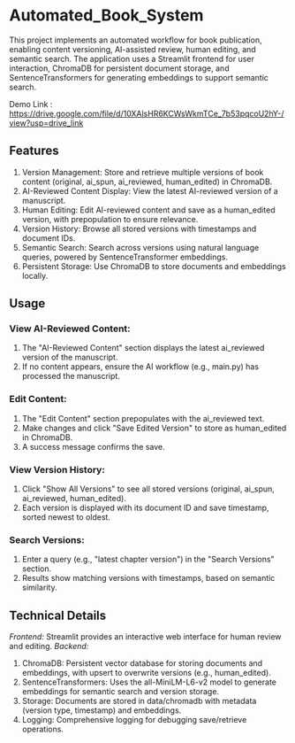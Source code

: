 # Automated_Book_System
This project implements an automated workflow for book publication, enabling content versioning, AI-assisted review, human editing, and semantic search. The application uses a Streamlit frontend for user interaction, ChromaDB for persistent document storage, and SentenceTransformers for generating embeddings to support semantic search.

Demo Link : https://drive.google.com/file/d/10XAlsHR6KCWsWkmTCe_7b53pqcoU2hY-/view?usp=drive_link

## Features
1. Version Management: Store and retrieve multiple versions of book content (original, ai_spun, ai_reviewed, human_edited) in ChromaDB.
2. AI-Reviewed Content Display: View the latest AI-reviewed version of a manuscript.
3. Human Editing: Edit AI-reviewed content and save as a human_edited version, with prepopulation to ensure relevance.
4. Version History: Browse all stored versions with timestamps and document IDs.
5. Semantic Search: Search across versions using natural language queries, powered by SentenceTransformer embeddings.
6. Persistent Storage: Use ChromaDB to store documents and embeddings locally.

## Usage
### View AI-Reviewed Content:
1. The "AI-Reviewed Content" section displays the latest ai_reviewed version of the manuscript.
2. If no content appears, ensure the AI workflow (e.g., main.py) has processed the manuscript.
### Edit Content:
1. The "Edit Content" section prepopulates with the ai_reviewed text.
2. Make changes and click "Save Edited Version" to store as human_edited in ChromaDB.
3. A success message confirms the save.
### View Version History:
1. Click "Show All Versions" to see all stored versions (original, ai_spun, ai_reviewed, human_edited).
2. Each version is displayed with its document ID and save timestamp, sorted newest to oldest.
### Search Versions:
1. Enter a query (e.g., "latest chapter version") in the "Search Versions" section.
2. Results show matching versions with timestamps, based on semantic similarity.
   
## Technical Details
*Frontend:* 
Streamlit provides an interactive web interface for human review and editing.
*Backend:*
1. ChromaDB: Persistent vector database for storing documents and embeddings, with upsert to overwrite versions (e.g., human_edited).
2. SentenceTransformers: Uses the all-MiniLM-L6-v2 model to generate embeddings for semantic search and version storage.
3. Storage: Documents are stored in data/chromadb with metadata (version type, timestamp) and embeddings.
4. Logging: Comprehensive logging for debugging save/retrieve operations.
